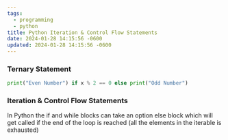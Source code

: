 ```yaml
---
tags:
  - programming
  - python
title: Python Iteration & Control Flow Statements
date: 2024-01-28 14:15:56 -0600
updated: 2024-01-28 14:15:56 -0600
---
```


### Ternary Statement

````python
print("Even Number") if x % 2 == 0 else print("Odd Number")
````

### Iteration & Control Flow Statements

In Python the if and while blocks can take an option else block which will get called if the end of the loop is reached (all the elements in the iterable is exhausted)
